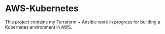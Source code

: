 # AWS-Kubernetes

This project contains my Terraform + Ansible work in progress for building a Kubernetes environment in AWS.

